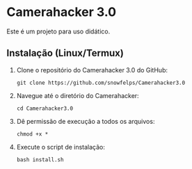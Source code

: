 # Camerahacker 3.0

Este é um projeto para uso didático.

## Instalação (Linux/Termux)

1. Clone o repositório do Camerahacker 3.0 do GitHub:

    ```
    git clone https://github.com/snowfelps/Camerahacker3.0
    ```

2. Navegue até o diretório do Camerahacker:

    ```
    cd Camerahacker3.0
    ```

3. Dê permissão de execução a todos os arquivos:

    ```
    chmod +x *
    ```

4. Execute o script de instalação:

    ```
    bash install.sh
    ```
